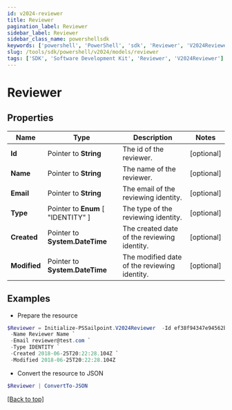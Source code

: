 ```yaml
---
id: v2024-reviewer
title: Reviewer
pagination_label: Reviewer
sidebar_label: Reviewer
sidebar_class_name: powershellsdk
keywords: ['powershell', 'PowerShell', 'sdk', 'Reviewer', 'V2024Reviewer'] 
slug: /tools/sdk/powershell/v2024/models/reviewer
tags: ['SDK', 'Software Development Kit', 'Reviewer', 'V2024Reviewer']
---
```



# Reviewer

## Properties

Name | Type | Description | Notes
------------ | ------------- | ------------- | -------------
**Id** |  Pointer to **String** | The id of the reviewer. | [optional] 
**Name** |  Pointer to **String** | The name of the reviewer. | [optional] 
**Email** |  Pointer to **String** | The email of the reviewing identity. | [optional] 
**Type** |  Pointer to  **Enum** [  "IDENTITY" ] | The type of the reviewing identity. | [optional] 
**Created** |  Pointer to **System.DateTime** | The created date of the reviewing identity. | [optional] 
**Modified** |  Pointer to **System.DateTime** | The modified date of the reviewing identity. | [optional] 

## Examples

- Prepare the resource
```powershell
$Reviewer = Initialize-PSSailpoint.V2024Reviewer  -Id ef38f94347e94562b5bb8424a56397d8 `
 -Name Reviewer Name `
 -Email reviewer@test.com `
 -Type IDENTITY `
 -Created 2018-06-25T20:22:28.104Z `
 -Modified 2018-06-25T20:22:28.104Z
```

- Convert the resource to JSON
```powershell
$Reviewer | ConvertTo-JSON
```


[[Back to top]](#) 

